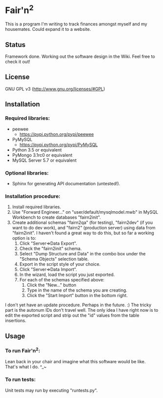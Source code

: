 Fair'n<sup>2</sup>
==================
This is a program I'm writing to track finances amongst myself and my housemates.  Could expand it to a website.

Status
------
Framework done.  Working out the software design in the Wiki.  Feel free to check it out!

License
-------
GNU GPL v3 (http://www.gnu.org/licenses/#GPL)

Installation
------------
### Required libraries:
 - peewee
   - https://pypi.python.org/pypi/peewee
 - PyMySQL
   - https://pypi.python.org/pypi/PyMySQL
 - Python 3.5 or equivalent
 - PyMongo 3.1rc0 or equivalent
 - MySQL Server 5.7 or equivalent

### Optional libraries:
 - Sphinx for generating API documentation (untested!).

### Installation procedure:
1. Install required libraries.
2. Use "Forward Engineer..." on "user/default/mysqlmodel.mwb" in MySQL Workbench
   to create databases "fairn2init".
3. Create additional schemas "fairn2qa" (for testing), "fairn2dev" (if you want
   to do dev work), and "fairn2" (production server) using data from
   "fairn2init". I haven't found a great way to do this, but so far a working
   option is to:
   1. Click "Server=>Data Export".
   2. Check the "fairn2init" schema.
   3. Select "Dump Structure and Data" in the combo box under the "Schema
      Objects" selection table.
   4. Export in the script style of your choice.
   5. Click "Server=>Data Import".
   6. In the wizard, load the script you just exported.
   7. For each of the schemas specified above:
      1. Click the "New..." button
      2. Type in the name of the schema you are creating.
      3. Click the "Start Import" button in the bottom right.
      
I don't yet have an update procedure.  Perhaps in the future.  :)  The tricky
part is the autonum IDs don't travel well.  The only idea I have right now is to
edit the exported script and strip out the "id" values from the table
insertions.

Usage
-----

### To run Fair'n<sup>2</sup>:
Lean back in your chair and imagine what this software would be like.  That's
what I do.  ^_~

### To run tests:
Unit tests may run by executing "runtests.py".
